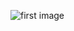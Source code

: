 ![first image](https://file%2B.vscode-resource.vscode-cdn.net/Users/ricardovarelatellez/Desktop/Screen%20Shot%202022-09-23%20at%2012.42.16%20PM.png?version%3D1663962325919)

